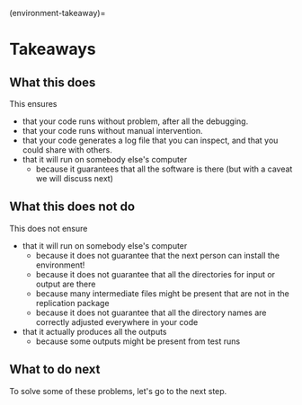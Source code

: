 (environment-takeaway)=
# Takeaways

## What this does

This ensures

- that your code runs without problem, after all the debugging.
- that your code runs without manual intervention.
- that your code generates a log file that you can inspect, and that you could share with others.
- that it will run on somebody else's computer
  - because it guarantees that all the software is there (but with a caveat we will discuss next)

## What this does not do

This does not ensure

- that it will run on somebody else's computer
  - because it does not guarantee that the next person can install the environment!
  - because it does not guarantee that all the directories for input or output are there
  - because many intermediate files might be present that are not in the replication package
  - because it does not guarantee that all the directory names are correctly adjusted everywhere in your code
- that it actually produces all the outputs
  - because some outputs might be present from test runs

## What to do next

To solve some of these problems, let's go to the next step.